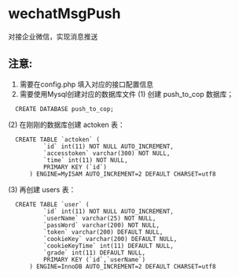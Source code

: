 # wechatMsgPush
对接企业微信，实现消息推送
## 注意:
 1. 需要在config.php 填入对应的接口配置信息
 2. 需要使用Mysql创建对应的数据库文件
  (1) 创建 push_to_cop 数据库；
  ```
  	CREATE DATABASE push_to_cop;
  ```
  (2) 在刚刚的数据库创建 actoken 表：
  ```
  	CREATE TABLE `actoken` (
        	`id` int(11) NOT NULL AUTO_INCREMENT,
        	`accesstoken` varchar(300) NOT NULL,
        	`time` int(11) NOT NULL,
        	PRIMARY KEY (`id`)
      	) ENGINE=MyISAM AUTO_INCREMENT=2 DEFAULT CHARSET=utf8
   ```
  (3) 再创建 users 表：
  ```
  	CREATE TABLE `user` (
        	`id` int(11) NOT NULL AUTO_INCREMENT,
        	`userName` varchar(25) NOT NULL,
        	`passWord` varchar(200) NOT NULL,
        	`token` varchar(200) DEFAULT NULL,
        	`cookieKey` varchar(200) DEFAULT NULL,
        	`cookieKeyTime` int(11) DEFAULT NULL,
        	`grade` int(11) DEFAULT NULL,
        	PRIMARY KEY (`id`,`userName`)
      	) ENGINE=InnoDB AUTO_INCREMENT=2 DEFAULT CHARSET=utf8
  ```
